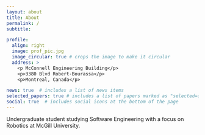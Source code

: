 ```yaml
---
layout: about
title: About
permalink: /
subtitle: 

profile:
  align: right
  image: prof_pic.jpg
  image_circular: true # crops the image to make it circular
  address: >
    <p McConnell Engineering Building</p>
    <p>3380 Blvd Robert-Bourassa</p>
    <p>Montreal, Canada</p>

news: true  # includes a list of news items
selected_papers: true # includes a list of papers marked as "selected={true}"
social: true  # includes social icons at the bottom of the page
---
```


Undergraduate student studying Software Engineering with a focus on Robotics at McGill University.
